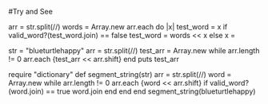 #Try and See

  arr = str.split(//)
  words = Array.new
  arr.each do |x|
    test_word = x
    if valid_word?(test_word.join) == false
      test_word = 
      words << x 
    else
      x =

      

str = "blueturtlehappy"
arr = str.split(//)
test_arr = Array.new
  while arr.length != 0
  arr.each {test_arr << arr.shift}
  end
puts test_arr



require "dictionary"
def segment_string(str)
arr = str.split(//)
word = Array.new
  while arr.length != 0
  arr.each {word << arr.shift}
    if valid_word?(word.join) == true
       word.join
    end
  end
end
segment_string(blueturtlehappy)